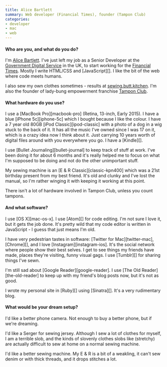 ```yaml
---
title: Alice Bartlett
summary: Web developer (Financial Times), founder (Tampon Club)
categories:
- developer
- mac
- web
---
```


#### Who are you, and what do you do?

I'm [Alice Bartlett](http://www.alicebartlett.co.uk/ "Alice's website."). I've just left my job as a Senior Developer at the [Government Digital Service](https://www.gov.uk/ "The UK government's main website.") in the UK, to start working for the [Financial Times](http://www.ft.com/home/uk "The UK version of the Financial Times."). Mostly I write HTML/CSS and [JavaScript][]. I like the bit of the web where code meets humans.

I also sew my own clothes sometimes - results at [sewing.butt.kitchen](http://sewing.butt.kitchen/ "Alice's sewing site."). I'm also the founder of lady-bung empowerment franchise [Tampon Club](http://www.tampon.club/ "A community group providing tampons for offices.").

#### What hardware do you use?

I use a [MacBook Pro][macbook-pro] (Retina, 13-inch, Early 2015). I have a blue [iPhone 5c][iphone-5c] which I bought because I like the colour. I have a 7 year old 80GB [iPod Classic][ipod-classic] with a photo of a dog in a wig stuck to the back of it. It has all the music I've owned since I was 17 on it, which is a crazy idea now I think about it. Just carrying 10 years worth of digital files around with you everywhere you go. I have a [Kindle][].

I use [Bullet Journaling][bullet-journal] to keep track of stuff at work. I've been doing it for about 6 months and it's really helped me to focus on what I'm supposed to be doing and not do the other unimportant stuff.

My sewing machine is an [E & R Classic][classic-kpn400] which was a 21st birthday present from my best friend. It's old and clunky and I've lost the manual, so I'm rather winging it with keeping it working at this point.

There isn't a lot of hardware involved in Tampon Club, unless you count tampons.

#### And what software?

I use [OS X][mac-os-x]. I use [Atom][] for code editing. I'm not sure I love it, but it gets the job done. It's pretty wild that my code editor is written in JavaScript - I guess that just means I'm old.

I have very pedestrian tastes in software: [Twitter for Mac][twitter-mac], [Chrome][], and I love [Instagram][instagram-ios]. It's the social network where people show their best selves. I get to see things my friends have made, places they're visiting, funny visual gags. I use [Tumblr][] for sharing things I've sewn.

I'm still sad about [Google Reader][google-reader]. I use [The Old Reader][the-old-reader] to keep up with my friend's blog posts now, but it's not as good.

I wrote my personal site in [Ruby][] using [Sinatra][]. It's a very rudimentary blog.

#### What would be your dream setup?

I'd like a better phone camera. Not enough to buy a better phone, but if we're dreaming.

I'd like a Serger for sewing jersey. Although I sew a lot of clothes for myself, I am a terrible slob, and the kinds of slovenly clothes slobs like (stretchy) are actually difficult to sew at home on a normal sewing machine.

I'd like a better sewing machine. My E & R is a bit of a weakling, it can't sew denim or with thick threads, and it drops stitches a lot.